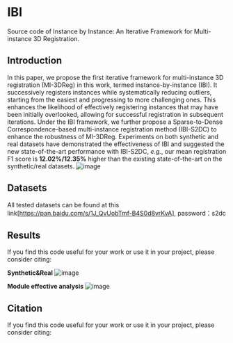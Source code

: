# IBI
Source code of Instance by Instance: An Iterative Framework for Multi-instance 3D Registration.

## Introduction
In this paper, we propose the first iterative framework for multi-instance 3D registration (MI-3DReg) in this work, termed instance-by-instance (IBI). It successively registers instances while systematically reducing outliers, starting from the easiest and progressing to more challenging ones. This enhances the likelihood of effectively registering instances that may have been initially overlooked, allowing for successful registration in subsequent iterations. Under the IBI framework, we further propose a Sparse-to-Dense Correspondence-based multi-instance registration method (IBI-S2DC) to enhance the robustness of MI-3DReg. Experiments on both synthetic and real datasets have demonstrated the effectiveness of IBI and suggested the new state-of-the-art performance with IBI-S2DC, _e.g._, our mean registration F1 score is **12.02%/12.35%** higher than the existing state-of-the-art on the synthetic/real datasets.
![image](https://github.com/user-attachments/assets/8aba13a9-c402-46fe-86f9-cac7b649a306)

## Datasets
All tested datasets can be found at this link[https://pan.baidu.com/s/1J_QvUobTmf-B4S0d8vrKvA], password：s2dc

## Results
If you find this code useful for your work or use it in your project, please consider citing:

**Synthetic&Real**
![image](https://github.com/user-attachments/assets/d2008d8e-736c-4f63-bde2-81e61868c098)

**Module effective analysis**
![image](https://github.com/user-attachments/assets/a74afb42-9845-4138-9642-81c62e3fbfd9)

## Citation
If you find this code useful for your work or use it in your project, please consider citing:

